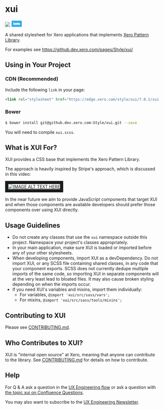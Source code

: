 # xui

<a href="https://teamcity.dev.xero.com/viewType.html?buildTypeId=Xui_Style_Master"><img src="https://teamcity.dev.xero.com/app/rest/builds/buildType:(id:Xui_Style_Master)/statusIcon"></a> <img src="beta.png" alt="Beta">

A shared stylesheet for Xero applications that implements [Xero Pattern Library](https://xero.invisionapp.com/boards/DN2P9HFAUVQP).

For examples see https://github.dev.xero.com/pages/Style/xui/

## Using in Your Project

### CDN (Recommended)

Include the following `link` in your page:

```html
<link rel="stylesheet" href="https://edge.xero.com/style/xui/7.0.1/xui.css"/>
```

### Bower

```bash
$ bower install git@github.dev.xero.com:Style/xui.git --save
```

You will need to compile `xui.scss`.

## What is XUI For?

XUI provides a CSS base that implements the Xero Pattern Library.

The approach is heavily inspired by Stripe's approach, which is discussed in this video:

<a href="http://www.youtube.com/watch?feature=player_embedded&v=NHpSmJrEvRQ
" target="_blank"><img src="http://img.youtube.com/vi/NHpSmJrEvRQ/0.jpg"
alt="IMAGE ALT TEXT HERE" width="480" height="360" border="10"></a>

In the near future we aim to provide JavaScript components that target XUI and when those components are available developers should prefer those components over using XUI directly.

## Usage Guidelines

* Do not create any classes that use the `xui` namespace outside this project. Namespace your project's classes appropriately.
* In your main application, make sure XUI is loaded or imported before any of your other stylesheets.
* When developing components, import XUI as a devDependency. Do not import XUI, or any SCSS file containing shared classes, in any code that your component exports. SCSS does not currently dedupe multiple imports of the same code, so importing XUI in separate components will at the very least lead to bloated files. It may also cause broken styling depending on when the imports occur.
* If you need XUI's variables and mixins, import them individually:
  * For variables, `@import 'xui/src/sass/vars';`
  * For mixins, `@import 'xui/src/sass/tools/mixins';`

## Contributing to XUI

Please see [CONTRIBUTING.md](./CONTRIBUTING.md).

## Who Contributes to XUI?

XUI is "internal open source" at Xero, meaning that anyone can contribute to the library. See [CONTRIBUTING.md](./CONTRIBUTING.md) for details on how to contribute.

## Help

For Q & A ask a question in the [UX Engineering flow](https://www.flowdock.com/app/xero/ux-engineering) or ask a question with [the topic xui on Confluence Questions](https://confluence.inside.xero.com/questions/topics/126091267/xui).

You may also want to subscribe to the [UX Engineering Newsletter](http://xero.us11.list-manage1.com/subscribe?u=b6eb05e31e28aab10df3721c6&id=5c27a93854).
